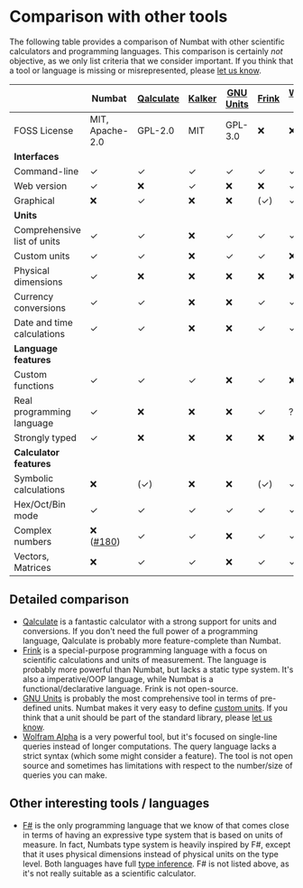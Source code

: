 # Comparison with other tools

The following table provides a comparison of Numbat with other scientific calculators and programming languages. This comparison
is certainly *not* objective, as we only list criteria that we consider important. If you think that a tool or language is missing
or misrepresented, please [let us know](https://github.com/sharkdp/numbat/issues).

|                                        | Numbat          | [Qalculate](https://qalculate.github.io/) | [Kalker](https://github.com/PaddiM8/kalker) | [GNU Units](https://www.gnu.org/software/units/) | [Frink](https://frinklang.org/) | [Wolfram Alpha](https://www.wolframalpha.com/) |
|----------------------------------------|-----------------|-----------|--------|-----------|-------|---------------|
| FOSS License                           | MIT, Apache-2.0 | GPL-2.0   | MIT    | GPL-3.0   | ❌     | ❌             |
| **Interfaces**                         |                 |           |        |           |       |               |
| Command-line                           | ✓               | ✓         | ✓    | ✓         | ✓     | ✓             |
| Web version                            | ✓               | ❌        | ✓     | ❌         | ❌     | ✓             |
| Graphical                              | ❌              | ✓         | ❌    | ❌         | (✓)   | ✓             |
| **Units**                              |                 |           |        |           |       |               |
| Comprehensive list of units            | ✓               | ✓         | ❌    | ✓         | ✓     | ✓             |
| Custom units                           | ✓               | ✓         | ❌    | ✓         | ✓     | ❌             |
| Physical dimensions                    | ✓               | ❌        | ❌    | ❌         | ❌     | ❌             |
| Currency conversions                   | ✓               | ✓         | ❌    | ❌         | ✓     | ✓             |
| Date and time calculations             | ✓               | ✓         | ❌    | ❌         | ✓     | ✓             |
| **Language features**                  |                 |           |        |           |       |               |
| Custom functions                       | ✓               | ✓        | ✓     | ❌         | ✓     | ❌             |
| Real programming language              | ✓               | ❌        | ❌     | ❌         | ✓     | ?             |
| Strongly typed                         | ✓               | ❌        | ❌     | ❌         | ❌     | ❌             |
| **Calculator features**                |                 |           |        |           |       |               |
| Symbolic calculations                  | ❌               | (✓)        | ❌    | ❌         | (✓)     | ✓             |
| Hex/Oct/Bin mode                       | ✓               | ✓         | ✓     | ✓         | ✓     | ✓             |
| Complex numbers                        | ❌ ([#180](https://github.com/sharkdp/numbat/issues/180))  | ✓        | ✓     | ❌         | ✓     | ✓             |
| Vectors, Matrices                      | ❌               | ✓        | ✓      | ❌         | ✓     | ✓             |

## Detailed comparison

- [Qalculate](https://qalculate.github.io/) is a fantastic calculator with a strong support for units and conversions.
  If you don't need the full power of a programming language, Qalculate is probably more feature-complete than Numbat.
- [Frink](https://frinklang.org/) is a special-purpose programming language with a focus on scientific calculations
  and units of measurement. The language is probably more powerful than Numbat, but lacks a static type system. It's also
  a imperative/OOP language, while Numbat is a functional/declarative language. Frink is not open-source.
- [GNU Units](https://www.gnu.org/software/units/) is probably the most comprehensive tool in terms of pre-defined units.
  Numbat makes it very easy to define [custom units](./unit-definitions.md). If you think that a unit should be part
  of the standard library, please [let us know](https://github.com/sharkdp/numbat/issues).
- [Wolfram Alpha](https://www.wolframalpha.com/) is a very powerful tool, but it's focused on single-line queries instead
  of longer computations. The query language lacks a strict syntax (which some might consider a feature). The tool is not
  open source and sometimes has limitations with respect to the number/size of queries you can make.

## Other interesting tools / languages

- [F#](https://fsharp.org/) is the only programming language that we know of that comes close in terms of having an
  expressive type system that is based on units of measure. In fact, Numbats type system is heavily inspired by F#,
  except that it uses physical dimensions instead of physical units on the type level. Both languages have
  full [type inference](./function-definitions.md#type-inference). F# is not listed above, as it's not really suitable
  as a scientific calculator.
